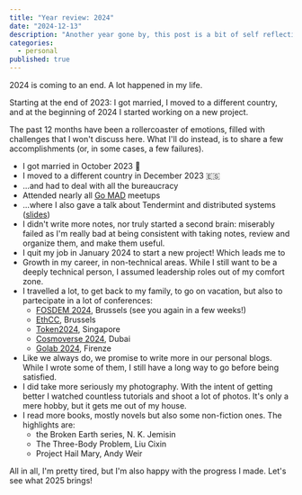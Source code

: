 ```yaml
---
title: "Year review: 2024"
date: "2024-12-13"
description: "Another year gone by, this post is a bit of self reflection about the past 12 months."
categories:
  - personal
published: true
---
```



2024 is coming to an end. A lot happened in my life.

Starting at the end of 2023: I got married, I moved to a different country, and
at the beginning of 2024 I started working on a new project.

The past 12 months have been a rollercoaster of emotions, filled with
challenges that I won't discuss here. What I'll do instead, is to share a few
accomplishments (or, in some cases, a few failures).

- I got married in October 2023 💍
- I moved to a different country in December 2023 🇪🇸
- ...and had to deal with all the bureaucracy
- Attended nearly all [Go MAD](https://www.meetup.com/go-mad/) meetups
- ...where I also gave a talk about Tendermint and distributed systems ([slides](https://anto.pt/gomad24))
- I didn't write more notes, nor truly started a second brain: miserably failed
as I'm really bad at being consistent with taking notes, review and organize
them, and make them useful.
- I quit my job in January 2024 to start a new project! Which leads me to
- Growth in my career, in non-technical areas. While I still want to be a
deeply technical person, I assumed leadership roles out of my comfort zone.
- I travelled a lot, to get back to my family, to go on vacation, but also to
partecipate in a lot of conferences:
  * [FOSDEM 2024](https://fosdem.org/2024/), Brussels (see you again in a few weeks!)
  * [EthCC](https://ethcc.io), Brussels
  * [Token2024](https://token2049.com), Singapore
  * [Cosmoverse 2024](https://cosmoverse.org), Dubai
  * [Golab 2024](https://golab.io), Firenze
- Like we always do, we promise to write more in our personal blogs. While
I wrote some of them, I still have a long way to go before being satisfied.
- I did take more seriously my photography. With the intent of getting better I
watched countless tutorials and shoot a lot of photos. It's only a mere hobby,
but it gets me out of my house.
- I read more books, mostly novels but also some non-fiction ones. The
highlights are:
  * the Broken Earth series, N. K. Jemisin
  * The Three-Body Problem, Liu Cixin
  * Project Hail Mary, Andy Weir


All in all, I'm pretty tired, but I'm also happy with the progress I made.
Let's see what 2025 brings!
